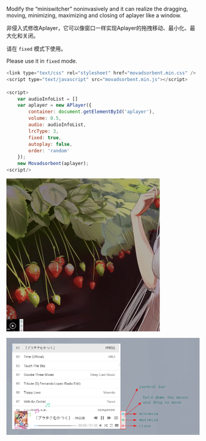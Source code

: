 Modify the “miniswitcher” noninvasively and it can realize the dragging, moving, minimizing, maximizing and closing of aplayer like a window.

非侵入式修改Aplayer，它可以像窗口一样实现Aplayer的拖拽移动、最小化、最大化和关闭。



请在 `fixed` 模式下使用。

Please use it in `fixed` mode.

```js
<link type="text/css" rel="stylesheet" href="movadsorbent.min.css" />
<script type="text/javascript" src="movadsorbent.min.js"></script>

<script>
    var audioInfoList = []
	var aplayer = new APlayer({
    	container: document.getElementById('aplayer'),
    	volume: 0.5,
    	audio: audioInfoList,
    	lrcType: 3,
    	fixed: true,
    	autoplay: false,
    	order: 'random'
	});
	new Movadsorbent(aplayer);
<script/>
```



![Aplayer-ControlBarPlugin](assets/Aplayer-ControlBarPlugin.gif)

![Aplayer-ControlBarPlugin](assets/Aplayer-ControlBarPlugin.png)
